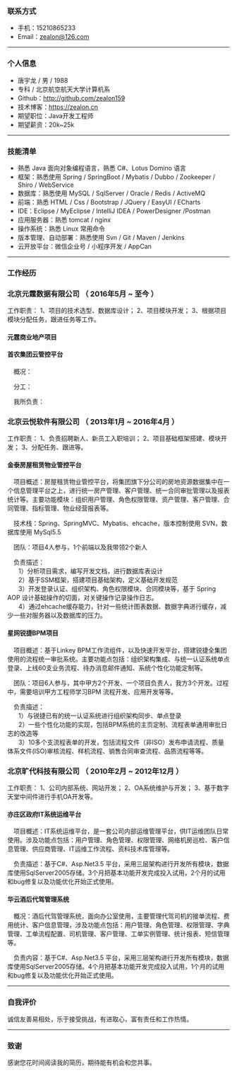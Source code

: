 
### 联系方式

- 手机：15210865233
- Email：zealon@126.com

---

### 个人信息

 - 唐宇龙 / 男 / 1988
 - 专科 / 北京航空航天大学计算机系
 - Github：http://github.com/zealon159
 - 技术博客：https://zealon.cn
 - 期望职位：Java开发工程师
 - 期望薪资：20k~25k

---

### 技能清单

- 熟悉 Java 面向对象编程语言，熟悉 C#、Lotus Domino 语言
- 框架：熟悉使用 Spring / SpringBoot / Mybatis / Dubbo / Zookeeper / Shiro / WebService
- 数据库：熟悉使用 MySQL / SqlServer / Oracle / Redis / ActiveMQ
- 前端：熟悉 HTML / Css / Bootstrap / JQuery / EasyUI / ECharts
- IDE：Eclipse / MyEclipse / IntelliJ IDEA / PowerDesigner /Postman
- 应用服务器：熟悉 tomcat / nginx
- 操作系统：熟悉 Linux 常用命令
- 版本管理、自动部署：熟悉使用 Svn / Git / Maven / Jenkins
- 云开放平台：微信企业号 / 小程序开发 / AppCan

---

### 工作经历

### 北京元霆数据有限公司 （ 2016年5月 ~ 至今 ）
工作职责： 1、项目的技术选型、数据库设计； 2、项目模块开发； 3、根据项目模块分配任务，跟进任务等工作。
#### 元霆商业地产项目

#### 首农集团云管控平台
&#8194;&#8194;概况：

&#8194;&#8194;分工：

&#8194;&#8194;我所负责：


### 北京云悦软件有限公司 （ 2013年1月 ~ 2016年4月 ）
工作职责： 1、负责招聘新人、新员工入职培训； 2、项目基础框架搭建、模块开发； 3、分配任务、跟进等。
#### 金泰房屋租赁物业管控平台
&#8194;&#8194;项目概述：房屋租赁物业管控平台，将集团旗下分公司的房地资源数据集中在一个信息管理平台之上，进行统一房产管理、客户管理、统一合同审批管理以及报表统计等。主要功能模块：组织用户管理、角色权限管理、资产管理、客户管理、合同管理、指标管理、物业经营报表等。

&#8194;&#8194;技术栈：Spring、SpringMVC、Mybatis、ehcache，版本控制使用 SVN，数据库使用 MySql5.5

&#8194;&#8194;团队：项目4人参与，1个前端以及我带领2个新人

&#8194;&#8194;负责描述：  
&#8194;&#8194;&#8194; 1）分析项目需求，编写开发文档，进行数据库表设计  
&#8194;&#8194;&#8194; 2）基于SSM框架，搭建项目基础架构，定义基础开发规范  
&#8194;&#8194;&#8194; 3）开发登录认证、组织架构、角色权限模块、合同模块等，基于 Spring AOP 设计基础操作的切面，对关键操作记录操作日志。  
&#8194;&#8194;&#8194; 4）通过ehcache缓存能力，针对一些统计图表数据、数据字典进行缓存，减少一些对服务器以及数据库的压力。

#### 星网锐捷BPM项目
&#8194;&#8194;项目概述：基于Linkey BPM工作流组件，以及快速开发平台，搭建锐捷全集团使用的流程统一审批系统。主要功能点包括：组织架构集成、与统一认证系统单点登录、上线60支业务流程、待办消息邮件通知、系统个性化功能定制等。

&#8194;&#8194;团队：项目6人参与，其中甲方2个开发、一个项目负责人，我方3个开发。过程中，需要培训甲方工程师学习BPM 流程开发、应用开发等等。

&#8194;&#8194;负责描述：  
&#8194;&#8194;&#8194; 1）与锐捷已有的统一认证系统进行组织架构同步、单点登录  
&#8194;&#8194;&#8194; 2）一些个性化功能的实现，包括BPM系统的主页定制、流程表单通用审批日志的改造等    
&#8194;&#8194;&#8194; 3）10多个支流程表单的开发，包括流程文件（非ISO）发布申请流程、质量体系文件(ISO)审核流程、样机流程、销售合同审查流程、品质流程等等。   

### 北京旷代科技有限公司 （ 2010年2月 ~ 2012年12月 ）
工作职责： 1、公司内部系统、网站开发； 2、OA系统维护与开发； 3、基于数字天堂中间件进行手机OA开发等。
#### 亦庄区政府IT系统运维平台
&#8194;&#8194;项目概述：IT系统运维平台，是一套公司内部运维管理平台，供IT运维团队日常使用。涉及功能点包括：用户管理、角色管理、权限管理、网络机房巡检、客户信息管理、供应商管理、IT运维工作流程、资料技术库管理等。

&#8194;&#8194;负责描述：基于C#、Asp.Net3.5 平台，采用三层架构进行开发所有模块，数据库使用SqlServer2005存储。3个月把基本功能开发完成投入试用，2个月的试用和bug修复以及功能优化开始正式使用。
#### 华云酒后代驾管理系统
&#8194;&#8194;概况：酒后代驾管理系统，面向办公室使用，主要管理代驾司机的接单流程、费用统计、客户信息管理，涉及功能点包括：用户管理、角色管理、权限管理、字典管理、工单流程配置、司机管理、客户管理、工单实例管理、统计报表、短信管理等。

&#8194;&#8194;负责内容：基于C#、Asp.Net3.5 平台，采用三层架构进行开发所有模块，数据库使用SqlServer2005存储。4个月把基本功能开发完成投入试用，1个月的试用和bug修复以及功能优化开始正式使用。

---

### 自我评价

诚信友善易相处，乐于接受挑战，有进取心，富有责任和工作热情。

---

### 致谢
感谢您花时间阅读我的简历，期待能有机会和您共事。
